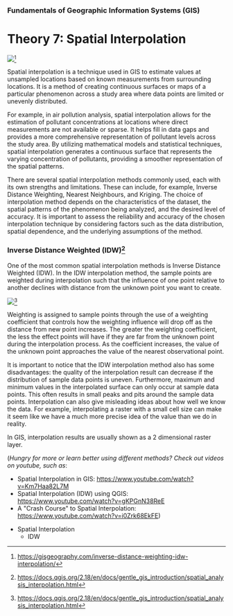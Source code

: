 
### Fundamentals of Geographic Information Systems (GIS)

# Theory 7: Spatial Interpolation

![](https://gisgeography.com/wp-content/uploads/2016/05/IDW-Featured-Image-1265x568.png)[^1]

Spatial interpolation is a technique used in GIS to estimate values at unsampled locations based on known measurements from surrounding locations. It is a method of creating continuous surfaces or maps of a particular phenomenon across a study area where data points are limited or unevenly distributed.

For example, in air pollution analysis, spatial interpolation allows for the estimation of pollutant concentrations at locations where direct measurements are not available or sparse. It helps fill in data gaps and provides a more comprehensive representation of pollutant levels across the study area. By utilizing mathematical models and statistical techniques, spatial interpolation generates a continuous surface that represents the varying concentration of pollutants, providing a smoother representation of the spatial patterns.

There are several spatial interpolation methods commonly used, each with its own strengths and limitations. These can include, for example, Inverse Distance Weighting, Nearest Neighbours, and Kriging. The choice of interpolation method depends on the characteristics of the dataset, the spatial patterns of the phenomenon being analyzed, and the desired level of accuracy. It is important to assess the reliability and accuracy of the chosen interpolation technique by considering factors such as the data distribution, spatial dependence, and the underlying assumptions of the method.

### Inverse Distance Weighted (IDW)[^2]
One of the most common spatial interpolation methods is Inverse Distance Weighted (IDW). In the IDW interpolation method, the sample points are weighted during interpolation such that the influence of one point relative to another declines with distance from the unknown point you want to create.

![](https://docs.qgis.org/2.18/en/_images/idw_interpolation.png)[^2]

Weighting is assigned to sample points through the use of a weighting coefficient that controls how the weighting influence will drop off as the distance from new point increases. The greater the weighting coefficient, the less the effect points will have if they are far from the unknown point during the interpolation process. As the coefficient increases, the value of the unknown point approaches the value of the nearest observational point.

It is important to notice that the IDW interpolation method also has some disadvantages: the quality of the interpolation result can decrease if the distribution of sample data points is uneven. Furthermore, maximum and minimum values in the interpolated surface can only occur at sample data points. This often results in small peaks and pits around the sample data points. Interpolation can also give misleading ideas about how well we know the data. For example, interpolating a raster with a small cell size can make it seem like we have a much more precise idea of the value than we do in reality.

In GIS, interpolation results are usually shown as a 2 dimensional raster layer.

(*Hungry for more or learn better using different methods? Check out videos on youtube, such as*:
- Spatial Interpolation in GIS: https://www.youtube.com/watch?v=Km7Haa82L7M
- Spatial Interpolation (IDW) using QGIS: https://www.youtube.com/watch?v=gKPGnN38ReE
- A "Crash Course" to Spatial Interpolation: https://www.youtube.com/watch?v=i0Zrk68EkFE)

[^1]: https://gisgeography.com/inverse-distance-weighting-idw-interpolation/
[^2]: https://docs.qgis.org/2.18/en/docs/gentle_gis_introduction/spatial_analysis_interpolation.html 

- Spatial Interpolation
	- IDW

<!--stackedit_data:
eyJoaXN0b3J5IjpbMjc4ODQ0MTUsLTY3MjU0MDYxMiwyMDE0OT
k5NDAxLC0xMDk4MzkyMjc5LC0xODI2NjEzMDQwXX0=
-->